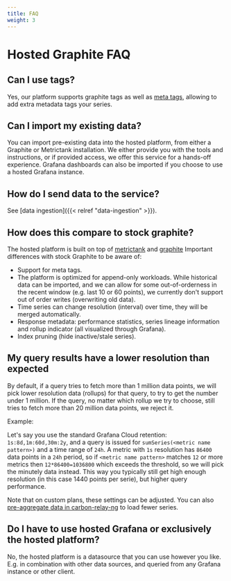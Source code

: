 ```yaml
---
title: FAQ
weight: 3
---
```

# Hosted Graphite FAQ

## Can I use tags?

Yes, our platform supports graphite tags as well as [meta tags](https://grafana.com/blog/2019/04/09/metrictank-meta-tags/), allowing to add extra metadata tags your series.

## Can I import my existing data?

You can import pre-existing data into the hosted platform, from either a Graphite or Metrictank installation.
We either provide you with the tools and instructions, or if provided access, we offer this service for a hands-off experience.
Grafana dashboards can also be imported if you choose to use a hosted Grafana instance.

## How do I send data to the service?

See [data ingestion]({{< relref "data-ingestion" >}}).

## How does this compare to stock graphite?

The hosted platform is built on top of [metrictank](/oss/metrictank) and [graphite](/oss/graphite)
Important differences with stock Graphite to be aware of:

* Support for meta tags.
* The platform is optimized for append-only workloads. While historical data can be imported, and we can allow for some out-of-orderness in the recent window (e.g. last 10 or 60 points), we currently don't support out of order writes (overwriting old data).
* Time series can change resolution (interval) over time, they will be merged automatically.
* Response metadata: performance statistics, series lineage information and rollup indicator (all visualized through Grafana).
* Index pruning (hide inactive/stale series).


## My query results have a lower resolution than expected

By default, if a query tries to fetch more than 1 million data points, we will pick lower resolution data (rollups) for that query, to try to get the number under 1 million.
If the query, no matter which rollup we try to choose, still tries to fetch more than 20 million data points, we reject it.

Example:

Let's say you use the standard Grafana Cloud retention: `1s:8d,1m:60d,30m:2y`, and a query is issued for `sumSeries(<metric name pattern>)` and a time range of `24h`.
A metric with `1s` resolution has `86400` data points in a `24h` period, so if `<metric name pattern>` matches `12` or more metrics then `12*86400=1036800` which exceeds the threshold,
so we will pick the minutely data instead. This way you typically still get high enough resolution (in this case 1440 points per serie), but higher query performance.

Note that on custom plans, these settings can be adjusted. You can also [pre-aggregate data in carbon-relay-ng](https://github.com/grafana/carbon-relay-ng/blob/master/docs/aggregation.md) to load fewer series.

## Do I have to use hosted Grafana or exclusively the hosted platform?

No, the hosted platform is a datasource that you can use however you like. E.g. in combination with other data sources, and queried from any Grafana instance or other client.
